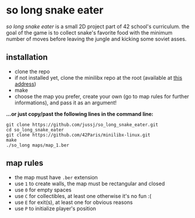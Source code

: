 # so long snake eater
*so long snake eater* is a small 2D project part of 42 school's curriculum. the goal of the game is to collect snake's favorite food 
with the minimum number of moves before leaving the jungle and kicking some soviet asses.

## installation
* clone the repo
* if not installed yet, clone the minilibx repo at the root (available at [this address](https://github.com/42Paris/minilibx-linux.git))
* make
* choose the map you prefer, create your own (go to map rules for further informations), and pass it as an argument!

**...or just copy/past the following lines in the command line:**
```
git clone https://github.com/jussj/so_long_snake_eater.git
cd so_long_snake_eater
git clone https://github.com/42Paris/minilibx-linux.git
make
./so_long maps/map_1.ber
```
## map rules
* the map must have ```.ber``` extension
* use ```1``` to create walls, the map must be rectangular and closed
* use ```0``` for empty spaces
* use ```C``` for collectibles, at least one otherwise it's no fun :(
* use ```E``` for exit(s), at least one for obvious reasons
* use ```P``` to initialize player's position
